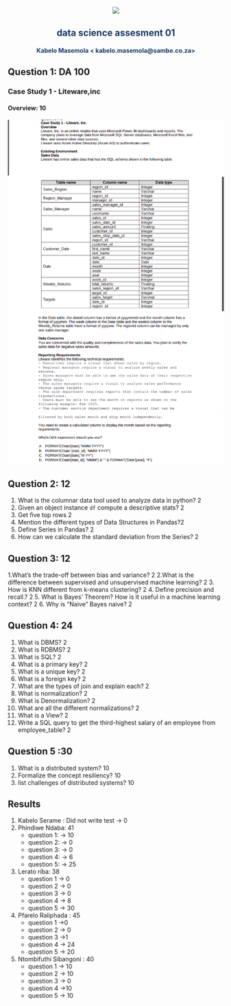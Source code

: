 <p align="center" style="background-color:"><img src="https://www.theworkspace.co.za/wp-content/uploads/2020/10/Sambe-Consulting-logo-800x600.png"  width="400"></p>

<p align="center"><h2 style="color: #193967; text-align: center">
    data science assesment 01
</h2></p>
<p align="center"><h4 style="color: #193967; text-align: center">
    Kabelo Masemola < kabelo.masemola@sambe.co.za>
</h4></p>


## Question 1: DA 100 
### Case Study 1 - Liteware,inc 

#### Overview: 10 

<img src="q1_p1.png" /><br>
<img src="q1_p2.png" /><br>
<img src="q1_p3.png" /><br>
<img src="q1_p4.png" /><br>


## Question 2: 12 

1. What is the columnar data tool used to analyze data in python? 2
2. Given an object instance `df` compute a descriptive stats? 2
3. Get five top rows 2
4. Mention the different types of Data Structures in Pandas?2
5. Define Series in Pandas? 2 
6.  How can we calculate the standard deviation from the Series? 2

## Question 3: 12 
1.What’s the trade-off between bias and variance? 2
2.What is the difference between supervised and unsupervised machine learning? 2
3. How is KNN different from k-means clustering? 2
4.  Define precision and recall.? 2
5. What is Bayes’ Theorem? How is it useful in a machine learning context? 2
6. Why is “Naive” Bayes naive? 2

## Question 4: 24
1.  What is DBMS? 2 
2.  What is RDBMS? 2 
3.  What is SQL? 2
4.  What is a primary key? 2 
5.  What is a unique key? 2 
6.  What is a foreign key? 2 
7.  What are the types of join and explain each? 2 
8.  What is normalization? 2 
9.  What is Denormalization? 2 
10. What are all the different normalizations? 2 
11. What is a View? 2 
12. Write a SQL query to get the third-highest salary of an employee from employee_table? 2

## Question 5 :30 
1. What is a distributed system?  10 
2. Formalize the concept resiliency? 10 
3. list challenges of distributed systems? 10 

## Results 
1. Kabelo Serame : Did not write test -> 0
2. Phindiwe Ndaba: 41  
   - question 1: -> 10 
   - question 2: -> 0 
   - question 3: ->  0 
   - question 4: -> 6
   - question 5: -> 25 
3. Lerato riba: 38
   - question 1 -> 0 
   - question 2 -> 0
   - question 3 -> 0 
   - question 4 -> 8 
   - question 5 -> 30 
4. Pfarelo Raliphada : 45
   - question 1 ->0 
   - question 2 -> 0 
   - question 3 ->1 
   - question 4 -> 24 
   - question 5 -> 20 
5. Ntombifuthi Sibangoni : 40 
   - question 1 -> 10 
   - question 2 -> 10 
   - question 3 -> 0 
   - question 4 ->10 
   - question 5 -> 10 





